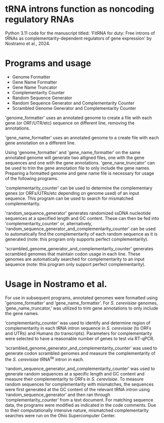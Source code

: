# tRNA introns function as noncoding regulatory RNAs
Python 3.11 code for the manuscript titled: 'FitRNA for duty: Free introns of tRNAs as complementarity-dependent regulators of gene expression' by Nostramo et al., 2024.
# Programs and usage
-	Genome Formatter 
-	Gene Name Formatter 
-	Gene Name Truncator 
-	Complementarity Counter
-	Random Sequence Generator
-	Random Sequence Generator and Complementarity Counter
-	Scrambled Genome Generator and Complementarity Counter

'genome_formatter' uses an annotated genome to create a file with each gene (or ORF/UTR/etc) sequence on different line, removing the annotations. 

'gene_name_formatter' uses an annotated genome to a create file with each gene annotation on a different line.

Using 'genome_formatter' and 'gene_name_formatter' on the same annotated genome will generate two alligned files, one with the gene sequences and one with the gene annotations.
'gene_nane_truncator' can be used to trim the gene annotation file to only include the gene names. Preparing a formatted genome and gene name file is necessary for usage of the following programs.

'complementarity_counter' can be used to determine the complementary genes (or ORFs/UTRs/etc depending on genome used) of an input sequence. This program can be used to search for mismatched complementarity.

'random_sequence_generator' generates randomized ssDNA nucleotide sequences at a specified length and GC content. These can then be fed into 'complementarity_counter' or, alternatively, 'random_sequence_generator_and_complementarity_counter' can be used to automatically find the complementarity of each random sequence as it is generated (note: this program only supports perfect complementarity).

'scrambled_genome_generator_and_complementarity_counter' generates scrambled genomes that maintain codon usage in each line. These genomes are automatically searched for complementarity to an input sequence (note: this program only support perfect complementarity).

# Usage in Nostramo et al.
For use in subsequent programs, annotated genomes were formatted using 'genome_formatter’ and ‘gene_name_formatter’. For _S. cerevisiae_ genomes, ‘gene_name_truncator,’ was utilized to trim gene annotations to only include the gene names.

‘complementarity_counter’ was used to identify and determine region of complementarity in each tRNA intron sequence in _S. cerevisiae_ (to ORFs and UTRs) and Humans (to transcripts). Parameters for complementarity were selected to have a reasonable number of genes to test via RT-qPCR.

‘scrambled_genome_generator_and_complementarity_counter’ was used to generate codon scrambled genomes and measure the complementarity of the _S. cerevisiae_ tRNA<sup>Ile</sup> intron in each.

‘random_sequence_generator_and_complementarity_counter’ was used to generate random sequences at a specific length and GC content and measure their complementarity to ORFs in _S. cerevisiae_. To measure random sequences for complementarity with mismatches, the sequences were first generated at the GC content of the relevant tRNA intron using ‘random_sequence_generator’ and then ran through ‘complementarity_counter’ from a text document. For matching sequence data, the programs were modified as indicated in the code comments. 
Due to their computationally intensive nature, mismatched complementarity searches were run on the Ohio Supercomputer Center.

